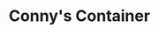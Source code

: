 ---
title: "Conny's Container"
url: /berlin/connys-container-greifswalder-strasse/
shop: Haushaltsartikel
---
